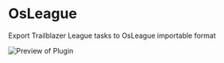 # OsLeague
Export Trailblazer League tasks to OsLeague importable format

![Preview of Plugin](https://user-images.githubusercontent.com/17709869/98069290-0535cd00-1e24-11eb-90a1-49a8a04b7072.gif)
